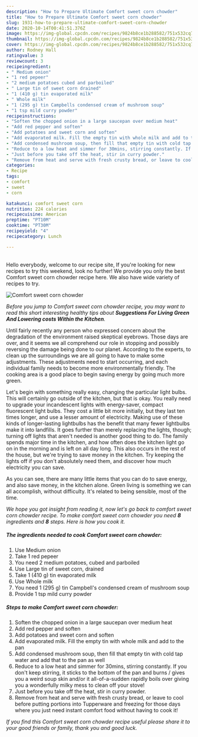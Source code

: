 ```yaml
---
description: "How to Prepare Ultimate Comfort sweet corn chowder"
title: "How to Prepare Ultimate Comfort sweet corn chowder"
slug: 1931-how-to-prepare-ultimate-comfort-sweet-corn-chowder
date: 2020-10-14T00:41:51.376Z
image: https://img-global.cpcdn.com/recipes/9824b8ce1b288582/751x532cq70/comfort-sweet-corn-chowder-recipe-main-photo.jpg
thumbnail: https://img-global.cpcdn.com/recipes/9824b8ce1b288582/751x532cq70/comfort-sweet-corn-chowder-recipe-main-photo.jpg
cover: https://img-global.cpcdn.com/recipes/9824b8ce1b288582/751x532cq70/comfort-sweet-corn-chowder-recipe-main-photo.jpg
author: Rodney Hall
ratingvalue: 3
reviewcount: 3
recipeingredient:
- " Medium onion"
- "1 red pepeer"
- "2 medium potatoes cubed and parboiled"
- " Large tin of sweet corn drained"
- "1 (410 g) tin evaporated milk"
- " Whole milk"
- "1 (295 g) tin Campbells condensed cream of mushroom soup"
- "1 tsp mild curry powder"
recipeinstructions:
- "Soften the chopped onion in a large saucepan over medium heat"
- "Add red pepper and soften"
- "Add potatoes and sweet corn and soften"
- "Add evaporated milk. Fill the empty tin with whole milk and add to the pan"
- "Add condensed mushroom soup, then fill that empty tin with cold tap water and add that to the pan as well"
- "Reduce to a low heat and simmer for 30mins, stirring constantly. If you don&#39;t keep stirring, it sticks to the bottom of the pan and burns / gives you a weird soup skin and/or it all-of-a-sudden rapidly boils over giving you a wonderfully milky mess to clean off your stove!"
- "Just before you take off the heat, stir in curry powder."
- "Remove from heat and serve with fresh crusty bread, or leave to cool before putting portions into Tupperware and freezing for those days where you just need instant comfort food without having to cook it!"
categories:
- Recipe
tags:
- comfort
- sweet
- corn

katakunci: comfort sweet corn 
nutrition: 224 calories
recipecuisine: American
preptime: "PT10M"
cooktime: "PT30M"
recipeyield: "4"
recipecategory: Lunch

---
```

<br>
Hello everybody, welcome to our recipe site, If you're looking for new recipes to try this weekend, look no further! We provide you only the best Comfort sweet corn chowder recipe here. We also have wide variety of recipes to try.
<br>


![Comfort sweet corn chowder](https://img-global.cpcdn.com/recipes/9824b8ce1b288582/751x532cq70/comfort-sweet-corn-chowder-recipe-main-photo.jpg)

<i>Before you jump to Comfort sweet corn chowder recipe, you may want to read this short interesting healthy tips about 
<strong>Suggestions For Living Green And Lowering costs Within the Kitchen</strong>.</i>
</br>

Until fairly recently any person who expressed concern about the degradation of the environment raised skeptical eyebrows. Those days are over, and it seems we all comprehend our role in stopping and possibly reversing the damage being done to our planet. According to the experts, to clean up the surroundings we are all going to have to make some adjustments. These adjustments need to start occurring, and each individual family needs to become more environmentally friendly. The cooking area is a good place to begin saving energy by going much more green.

Let's begin with something really easy, changing the particular light bulbs. This will certainly go outside of the kitchen, but that is okay. You really need to upgrade your incandescent lights with energy-saver, compact fluorescent light bulbs. They cost a little bit more initially, but they last ten times longer, and use a lesser amount of electricity. Making use of these kinds of longer-lasting lightbulbs has the benefit that many fewer lightbulbs make it into landfills. It goes further than merely replacing the lights, though; turning off lights that aren't needed is another good thing to do. The family spends major time in the kitchen, and how often does the kitchen light go on in the morning and is left on all day long. This also occurs in the rest of the house, but we're trying to save money in the kitchen. Try keeping the lights off if you don't absolutely need them, and discover how much electricity you can save.

As you can see, there are many little items that you can do to save energy, and also save money, in the kitchen alone. Green living is something we can all accomplish, without difficulty. It's related to being sensible, most of the time.


<i>We hope you got insight from reading it, now let's go back to comfort sweet corn chowder recipe. To make comfort sweet corn chowder you need <strong>8</strong> ingredients and <strong>8</strong> steps. Here is how you cook it.
</i>

##### The ingredients needed to cook Comfort sweet corn chowder:

1. Use  Medium onion
1. Take 1 red pepeer
1. You need 2 medium potatoes, cubed and parboiled
1. Use  Large tin of sweet corn, drained
1. Take 1 (410 g) tin evaporated milk
1. Use  Whole milk
1. You need 1 (295 g) tin Campbell&#39;s condensed cream of mushroom soup
1. Provide 1 tsp mild curry powder


##### Steps to make Comfort sweet corn chowder:

1. Soften the chopped onion in a large saucepan over medium heat
1. Add red pepper and soften
1. Add potatoes and sweet corn and soften
1. Add evaporated milk. Fill the empty tin with whole milk and add to the pan
1. Add condensed mushroom soup, then fill that empty tin with cold tap water and add that to the pan as well
1. Reduce to a low heat and simmer for 30mins, stirring constantly. If you don&#39;t keep stirring, it sticks to the bottom of the pan and burns / gives you a weird soup skin and/or it all-of-a-sudden rapidly boils over giving you a wonderfully milky mess to clean off your stove!
1. Just before you take off the heat, stir in curry powder.
1. Remove from heat and serve with fresh crusty bread, or leave to cool before putting portions into Tupperware and freezing for those days where you just need instant comfort food without having to cook it!


<i>If you find this Comfort sweet corn chowder recipe useful please share it to your good friends or family, thank you and good luck.</i>
